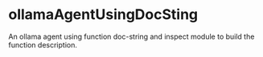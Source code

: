 # ollamaAgentUsingDocSting
An ollama agent using function doc-string and inspect module to build the function description.
